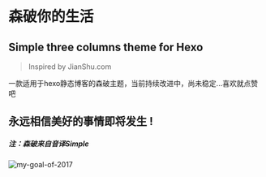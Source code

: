 # 森破你的生活

## Simple three columns theme for Hexo

> Inspired by JianShu.com

一款适用于hexo静态博客的森破主题，当前持续改进中，尚未稳定...喜欢就点赞吧


## 永远相信美好的事情即将发生 !


##### 注：森破来自音译Simple

![my-goal-of-2017](https://o7x2uynbh.qnssl.com/my-goal-of-2017.jpg)


